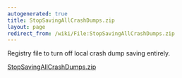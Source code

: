 ```yaml
---
autogenerated: true
title: StopSavingAllCrashDumps.zip
layout: page
redirect_from: /wiki/File:StopSavingAllCrashDumps.zip
---
```


Registry file to turn off local crash dump saving entirely.

[StopSavingAllCrashDumps.zip](/media/files/StopSavingAllCrashDumps.zip)

